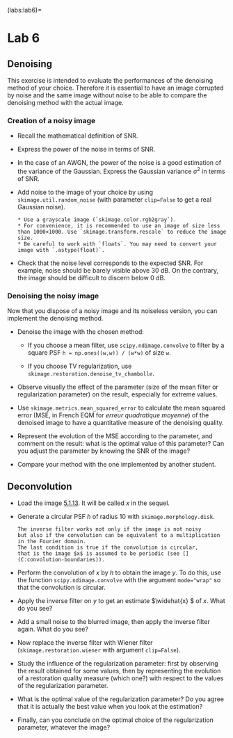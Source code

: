 (labs:lab6)=
# Lab 6


## Denoising

This exercise is intended to evaluate the performances of the denoising method of your choice.
Therefore it is essential to have an image corrupted by noise and the same image without noise
to be able to compare the denoising method with the actual image.

### Creation of a noisy image
  
* Recall the mathematical definition of SNR.

* Express the power of the noise in terms of SNR.
  
* In the case of an AWGN,
  the power of the noise is a good estimation of the variance of the Gaussian.
  Express the Gaussian variance $\sigma^2$ in terms of SNR.

* Add noise to the image of your choice by using `skimage.util.random_noise`
  (with parameter `clip=False` to get a real Gaussian noise).

  ```{note}
  * Use a grayscale image (`skimage.color.rgb2gray`).
  * For convenience, it is recommended to use an image of size less than 1000×1000. Use `skimage.transform.rescale` to reduce the image size.
  * Be careful to work with `floats`. You may need to convert your image with `.astype(float)`.
  ```

* Check that the noise level corresponds to the expected SNR.
  For example, noise should be barely visible above 30 dB.
  On the contrary, the image should be difficult to discern below 0 dB.


### Denoising the noisy image

Now that you dispose of a noisy image and its noiseless version,
you can implement the denoising method.

* Denoise the image with the chosen method:

  * If you choose a mean filter, use `scipy.ndimage.convolve` to filter by a square PSF
    `h = np.ones((w,w)) / (w*w)` of size `w`.
    
  * If you choose TV regularization, use `skimage.restoration.denoise_tv_chambolle`.

* Observe visually the effect of the parameter (size of the mean filter or regularization parameter) on the result, especially for extreme values.

* Use `skimage.metrics.mean_squared_error`
  to calculate the mean squared error (MSE, in French EQM for _erreur quadratique moyenne_)
  of the denoised image to have a quantitative measure of the denoising quality.

* Represent the evolution of the MSE according to the parameter, and comment on the result:
  what is the optimal value of this parameter?
  Can you adjust the parameter by knowing the SNR of the image?

* Compare your method with the one implemented by another student.


## Deconvolution

* Load the image [5.1.13](https://sipi.usc.edu/database/database.php?volume=misc&image=18#top).
  It will be called $x$ in the sequel.
<!--   and convert it to floating point numbers with the instruction
  
  ```
  x = x.astype(float)
  ```
  
  where `x` is the image and will be called` x` in the following. -->

* Generate a circular PSF $h$ of radius 10 with `skimage.morphology.disk`.

  ```{margin}
  The inverse filter works not only if the image is not noisy
  but also if the convolution can be equivalent to a multiplication in the Fourier domain.
  The last condition is true if the convolution is circular,
  that is the image $x$ is assumed to be periodic (see [](C:convolution-boundaries)).
  ```
  
* Perform the convolution of $x$ by $h$ to obtain the image $y$.
  To do this, use the function `scipy.ndimage.convolve` with the argument `mode="wrap"` so that the convolution is circular.
  
* Apply the inverse filter on $y$ to get an estimate $\widehat{x} $ of $x$.
  What do you see?

* Add a small noise to the blurred image, then apply the inverse filter again.
  What do you see?

* Now replace the inverse filter with Wiener filter (`skimage.restoration.wiener` with argument `clip=False`).

* Study the influence of the regularization parameter:
  first by observing the result obtained for some values,
  then by representing the evolution of a restoration quality measure (which one?)
  with respect to the values of the regularization parameter.

* What is the optimal value of the regularization parameter?
  Do you agree that it is actually the best value when you look at the estimation?

* Finally, can you conclude on the optimal choice of the regularization parameter, whatever the image?